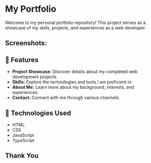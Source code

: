 # My Portfolio

Welcome to my personal portfolio repository! This project serves as a showcase of my skills, projects, and experiences as a web developer.

## Screenshots:



## 🚀 Features

- **Project Showcase:** Discover details about my completed web development projects.
- **Skills:** Explore the technologies and tools I am proficient in.
- **About Me:** Learn more about my background, interests, and experiences.
- **Contact:** Connect with me through various channels.

## 🔧 Technologies Used
- HTML 
- CSS 
- JavaScript 
- TypeScript 

## Thank You 
